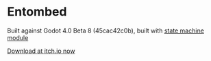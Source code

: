 # Entombed
Built against Godot 4.0 Beta 8 (45cac42c0b), built with [state machine module](https://github.com/gelvinp/godot-state-machine-module)

[Download at itch.io now](https://manchmalscott.itch.io/entombed)
